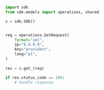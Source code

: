 <!-- Start SDK Example Usage -->
```python
import sdk
from sdk.models import operations, shared

s = sdk.SDK()


req = operations.GetRequest(
    format="xml",
    ip="8.8.8.8",
    key="provident",
    lang="pt",
)
    
res = s.get_(req)

if res.status_code == 200:
    # handle response
```
<!-- End SDK Example Usage -->